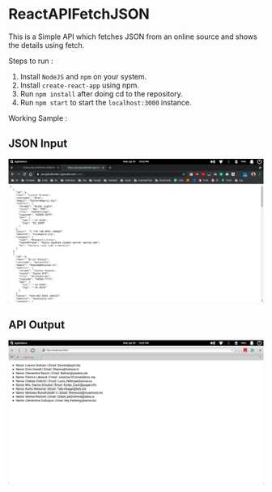 # ReactAPIFetchJSON
This is a Simple API which fetches JSON from an online source and shows the details using fetch.

Steps to run :

1. Install ```NodeJS``` and ```npm``` on your system.
2. Install ```create-react-app``` using npm.
3. Run ```npm install``` after doing cd to the repository.
4. Run ```npm start``` to start the ```localhost:3000``` instance.

Working Sample :
## JSON Input
![](https://github.com/gitNavV/ReactAPIFetchJSON/blob/master/InputAsJSON.png)

## API Output
![](https://github.com/gitNavV/ReactAPIFetchJSON/blob/master/OutputAPI.png)
